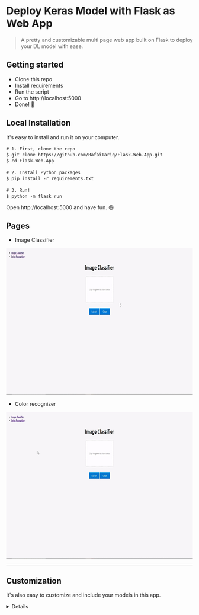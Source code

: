 # Deploy Keras Model with Flask as Web App 

> A pretty and customizable multi page web app built on Flask to deploy your DL model with ease. 



## Getting started

- Clone this repo 
- Install requirements
- Run the script
- Go to http://localhost:5000
- Done! :tada:



## Local Installation

It's easy to install and run it on your computer.

```shell
# 1. First, clone the repo
$ git clone https://github.com/RafaiTariq/Flask-Web-App.git
$ cd Flask-Web-App

# 2. Install Python packages
$ pip install -r requirements.txt

# 3. Run!
$ python -m flask run
```

Open http://localhost:5000 and have fun. :smiley:


## Pages

- Image Classifier


<p align="center">
<img src="https://github.com/RafaiTariq/Flask-Web-App/blob/main/Media/Image%20Classifier%20gif.gif" height="395px" width="800px" alt="">
</p>



- Color recognizer 


<p align="center">
<img src="https://github.com/RafaiTariq/Flask-Web-App/blob/main/Media/Color%20Recognizer%20gif.gif" height="395px" width="800px" alt="">
</p>

------------------

## Customization

It's also easy to customize and include your models in this app.

<details>
 <summary>Details</summary>

### Use your own model

Place your trained `.h5` file saved by `model.save()` under models directory.

### Use other pre-trained model

See [Keras applications](https://keras.io/applications/) for more available models such as DenseNet, MobilNet, NASNet, etc.

Check [this section](https://github.com/RafaiTariq/Flask-Web-App/blob/100b92ca0e2b192c003a4320c2cf11ec54e6c097/app.py#L30) in app.py.
